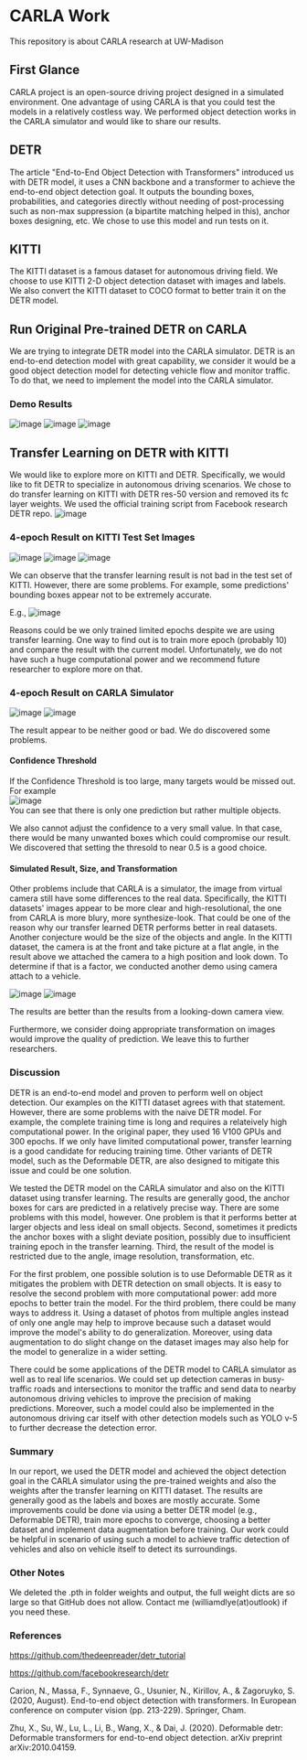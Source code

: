 # CARLA Work
This repository is about CARLA research at UW-Madison

## First Glance
CARLA project is an open-source driving project designed in a simulated environment. One advantage of using CARLA is that you could test the models in a relatively costless way. We performed object detection works in the CARLA simulator and would like to share our results.

## DETR
The article "End-to-End Object Detection with Transformers" introduced us with DETR model, it uses a CNN backbone and a transformer to achieve the end-to-end object detection goal. It outputs the bounding boxes, probabilities, and categories directly without needing of post-processing such as non-max suppression (a bipartite matching helped in this), anchor boxes designing, etc. We chose to use this model and run tests on it.

## KITTI
The KITTI dataset is a famous dataset for autonomous driving field. We choose to use KITTI 2-D object detection dataset with images and labels. We also convert the KITTI dataset to COCO format to better train it on the DETR model.

## Run Original Pre-trained DETR on CARLA
We are trying to integrate DETR model into the CARLA simulator. DETR is an end-to-end detection model with great capability, we consider it would be a good object detection model for detecting vehicle flow and monitor traffic. To do that, we need to implement the model into the CARLA simulator.

### Demo Results
![image](https://user-images.githubusercontent.com/68500948/205504700-e87f7879-31b1-4f16-ab92-b8f48d9c97b6.png)
![image](https://user-images.githubusercontent.com/68500948/205504705-0303d931-ad7a-4181-a5bd-b9e2bce54c08.png)
![image](https://user-images.githubusercontent.com/68500948/205504707-9a2896de-80f3-4102-810c-d24d1ef75e10.png)


## Transfer Learning on DETR with KITTI
We would like to explore more on KITTI and DETR. Specifically, we would like to fit DETR to specialize in autonomous driving scenarios. We chose to do transfer learning on KITTI with DETR res-50 version and removed its fc layer weights. We used the official training script from Facebook research DETR repo. 
![image](https://user-images.githubusercontent.com/68500948/205504836-e0f4d084-65db-4c76-9ccc-2037ca092217.png)

### 4-epoch Result on KITTI Test Set Images
![image](https://user-images.githubusercontent.com/68500948/205504920-7d698abe-920d-4757-98b9-a47f2f7f58ea.png)
![image](https://user-images.githubusercontent.com/68500948/205504929-2f223e15-ba9b-422f-86dd-262b08bc8030.png)
![image](https://user-images.githubusercontent.com/68500948/205504950-659d7b9f-5d06-4072-a1ab-872728b27493.png)

We can observe that the transfer learning result is not bad in the test set of KITTI. However, there are some problems. For example, some predictions' bounding boxes appear not to be extremely accurate.

E.g.,
![image](https://user-images.githubusercontent.com/68500948/205505029-601028cd-22c3-4869-9ed9-d59367fd0f6a.png)

Reasons could be we only trained limited epochs despite we are using transfer learning. One way to find out is to train more epoch (probably 10) and compare the result with the current model. Unfortunately, we do not have such a huge computational power and we recommend future researcher to explore more on that.

### 4-epoch Result on CARLA Simulator
![image](https://user-images.githubusercontent.com/68500948/205505274-efdf60d9-a2ce-4c6f-89df-fb6f1e4c1a25.png)
![image](https://user-images.githubusercontent.com/68500948/205505360-92f7775a-04e9-4bb5-b350-c86b74d1da26.png)

The result appear to be neither good or bad. We do discovered some problems.

#### Confidence Threshold
If the Confidence Threshold is too large, many targets would be missed out. For example<br>
![image](https://user-images.githubusercontent.com/68500948/205505213-bc8b1c9a-40a7-4025-b055-357f6e46040f.png)<br>
You can see that there is only one prediction but rather multiple objects.

We also cannot adjust the confidence to a very small value. In that case, there would be many unwanted boxes which could compromise our result. We discovered that setting the thresold to near 0.5 is a good choice.

#### Simulated Result, Size, and Transformation
Other problems include that CARLA is a simulator, the image from virtual camera still have some differences to the real data. Specifically, the KITTI datasets' images appear to be more clear and high-resolutional, the one from CARLA is more blury, more synthesize-look. That could be one of the reason why our transfer learned DETR performs better in real datasets. Another conjecture would be the size of the objects and angle. In the KITTI dataset, the camera is at the front and take picture at a flat angle, in the result above we attached the camera to a high position and look down. To determine if that is a factor, we conducted another demo using camera attach to a vehicle.

![image](https://user-images.githubusercontent.com/68500948/205506902-525c4445-0f36-41c6-be3c-d17183890906.png)
![image](https://user-images.githubusercontent.com/68500948/205506916-cb5594b5-562c-4b5f-9e80-e1cba9fb569f.png)

The results are better than the results from a looking-down camera view.

Furthermore, we consider doing appropriate transformation on images would improve the quality of prediction. We leave this to further researchers.

### Discussion

DETR is an end-to-end model and proven to perform well on object detection. Our examples on the KITTI dataset agrees with that statement. However, there are some problems with the naive DETR model. For example, the complete training time is long and requires a relateively high computational power. In the original paper, they used 16 V100 GPUs and 300 epochs. If we only have limited computational power, transfer learning is a good candidate for reducing training time. Other variants of DETR model, such as the Deformable DETR, are also designed to mitigate this issue and could be one solution. 

We tested the DETR model on the CARLA simulator and also on the KITTI dataset using transfer learning. The results are generally good, the anchor boxes for cars are predicted in a relatively precise way. There are some problems with this model, however. One problem is that it performs better at larger objects and less ideal on small objects. Second, sometimes it predicts the anchor boxes with a slight deviate position, possibly due to insufficient training epoch in the transfer learning. Third, the result of the model is restricted due to the angle, image resolution, transformation, etc.

For the first problem, one possible solution is to use Deformable DETR as it mitigates the problem with DETR detection on small objects. It is easy to resolve the second problem with more computational power: add more epochs to better train the model. For the third problem, there could be many ways to address it. Using a dataset of photos from multiple angles instead of only one angle may help to improve because such a dataset would improve the model's ability to do generalization. Moreover, using data augmentation to do slight change on the dataset images may also help for the model to generalize in a wider setting.

There could be some applications of the DETR model to CARLA simulator as well as to real life scenarios. We could set up detection cameras in busy-traffic roads and intersections to monitor the traffic and send data to nearby autonomous driving vehicles to improve the precision of making predictions. Moreover, such a model could also be implemented in the autonomous driving car itself with other detection models such as YOLO v-5 to further decrease the detection error.

### Summary
In our report, we used the DETR model and achieved the object detection goal in the CARLA simulator using the pre-trained weights and also the weights after the transfer learning on KITTI dataset. The results are generally good as the labels and boxes are mostly accurate. Some improvements could be done via using a better DETR model (e.g., Deformable DETR), train more epochs to converge, choosing a better dataset and implement data augmentation before training. Our work could be helpful in scenario of using such a model to achieve traffic detection of vehicles and also on vehicle itself to detect its surroundings. 

### Other Notes
We deleted the .pth in folder weights and output, the full weight dicts are so large so that GitHub does not allow. Contact me (williamdlye(at)outlook) if you need these.

### References
https://github.com/thedeepreader/detr_tutorial

https://github.com/facebookresearch/detr

Carion, N., Massa, F., Synnaeve, G., Usunier, N., Kirillov, A., & Zagoruyko, S. (2020, August). End-to-end object detection with transformers. In European conference on computer vision (pp. 213-229). Springer, Cham.

Zhu, X., Su, W., Lu, L., Li, B., Wang, X., & Dai, J. (2020). Deformable detr: Deformable transformers for end-to-end object detection. arXiv preprint arXiv:2010.04159.
